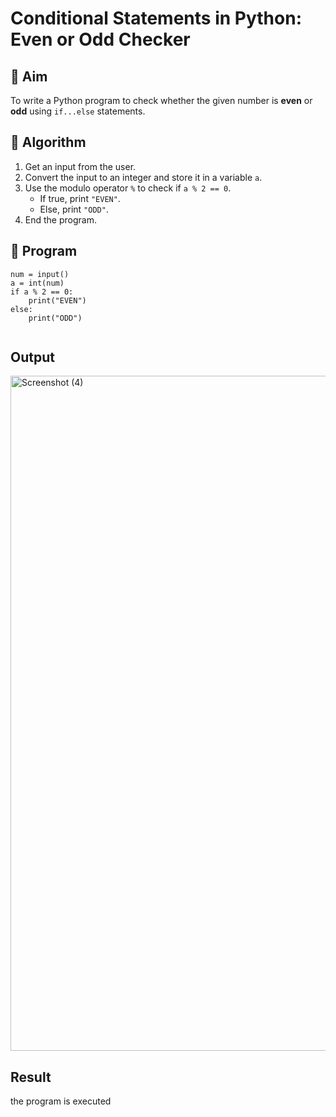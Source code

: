 # Conditional Statements in Python: Even or Odd Checker

## 🎯 Aim
To write a Python program to check whether the given number is **even** or **odd** using `if...else` statements.

## 🧠 Algorithm
1. Get an input from the user.
2. Convert the input to an integer and store it in a variable `a`.
3. Use the modulo operator `%` to check if `a % 2 == 0`.
   - If true, print `"EVEN"`.
   - Else, print `"ODD"`.
4. End the program.

## 🧾 Program
```
num = input()
a = int(num)
if a % 2 == 0:
    print("EVEN")
else:
    print("ODD")


```

## Output
<img width="1920" height="1080" alt="Screenshot (4)" src="https://github.com/user-attachments/assets/f0539d1c-5992-4b61-b6b7-3affde485598" />

## Result
the program is executed
